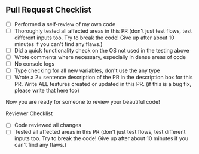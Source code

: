 ## Pull Request Checklist

- [ ] Performed a self-review of my own code
- [ ] Thoroughly tested all affected areas in this PR (don't just test flows, test different inputs too. Try to break the code! Give up after about 10 minutes if you can't find any flaws.)
- [ ] Did a quick functionality check on the OS not used in the testing above
- [ ] Wrote comments where necessary, especially in dense areas of code
- [ ] No console logs
- [ ] Type checking for all new variables, don't use the any type
- [ ] Wrote a 2+ sentence description of the PR in the description box for this PR. Write ALL features created or updated in this PR. (if this is a bug fix, please
write that here too)

Now you are ready for someone to review your beautiful code!

Reviewer Checklist
- [ ] Code reviewed all changes
- [ ] Tested all affected areas in this PR (don't just test flows, test different inputs too. Try to break the code! Give up after about 10 minutes if you can't find any flaws.)
